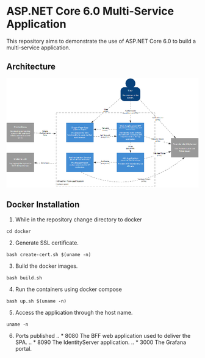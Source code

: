 # ASP.NET Core 6.0 Multi-Service Application
This repository aims to demonstrate the use of ASP.NET Core 6.0 to build a multi-service  application.

## Architecture

![system overview](./assets/container.png)

## Docker Installation

1. While in the repository change directory to docker
```
cd docker
```

2. Generate SSL certificate.
```
bash create-cert.sh $(uname -n)
```

3. Build the docker images.
```
bash build.sh
```

4. Run the containers using docker compose
```
bash up.sh $(uname -n)
```

5. Access the application through the host name.
```
uname -n
```

6. Ports published
.. * 8080 The BFF web application used to deliver the SPA.
.. * 8090 The IdentityServer application.
.. * 3000 The Grafana portal.
